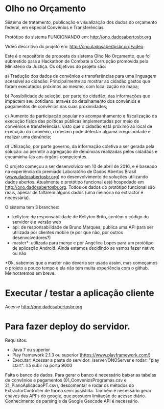 ﻿# Olho no Orçamento
Sistema de tratamento, publicação e visualização dos dados do orçamento federal, em especial Convênios e Transferências

Protótipo do sistema FUNCIONANDO em: http://ono.dadosabertosbr.org

Vídeo descritivo do projeto em: http://ono.dadosabertosbr.org/video

Este é o repositório de proposta do sistema Olho No Orçamento, que foi submetido para a Hackathon de Combate a Corrupção promovida pelo Ministério da Justiça. Os objetivos do projeto são:

a) Tradução dos dados de convênios e transferências para uma linguagem acessível ao cidadão: Principalmente ao mostrar ao cidadão gastos que foram executados próximos ao mesmo, com localização no mapa;

b) Possibilidade de seleção, por parte do cidadão, das informações que impactem seu cotidiano: através do detalhamento dos convênios e pagamentos de convênios nas suas proximidades;

c) Aumento da participação popular no acompanhamento e fiscalização da execução física das políticas públicas implementadas por meio de convênios e transferências: visto que o cidadão está próximo ao local de execução do convênio, o mesmo pode detectar alguma irregularidade e realizar uma denúncia;

d) Utilização, por parte governo, da informação coletiva a ser gerada pela solução: ao permitir a agregação de denúncias realizadas pelos cidadãos e encaminha-las aos órgãos competentes.

O projeto começou a ser desenvolvido em 10 de abril de 2016, e é baseado na experiência do premiado Laboratório de Dados Abertos Brasil (www.dadosabertosbr.org) no desenvolvimento de soluções utilizando dados abertos. Atualmente o protótipo funcional está hospedado em http://ono.dadosabertosbr.org. Todos os dados do protótipo funcional são reais, apesar de faltarem alguns dados (uma melhoria no extractor é necessária).

O sistema tem 3 branches:
- kellyton: de responsabilidade de Kellyton Brito, contém o código do servidor e a versão web
- api: de responsabilidade de Bruno Marques, publica uma API para ser utilizada por clientes mobile (e por que não, por outros desenvolvedores?)
- master*: utilizada para merge e por Angélica Lopes para um protótipo de aplicação Android. Ainda estamos decidindo se vamos fazer nativo ou não

*Ok, sabemos que a master não deveria ser usada assim, mas começamos o projeto a pouco tempo e ela não tem muita experiência com o github. Melhoraremos em breve.

# Executar / testar a aplicação cliente
Acesse http://ono.dadosabertosbr.org

# Para fazer deploy do servidor.
Requisitos:
- Java 7 ou superior
- Play framework 2.1.3 ou superior (https://www.playframework.com/)
- Executar: Acessar a pasta do servidor: /server/ONOServer e rodar: "play start". Irá subir na porta 9000

Falta o banco de dados. Para gerar o banco é necessário baixar as tabelas de convênios e pagamentos (01_ConveniosProgramas.csv e 21_PlanoAplicacaoPT.csv), 
descomentar e rodar os métodos do ExtractorController de forma semi assistida. Também é necessário gerar chaves das API's do google, que possuem limitação de acesso diário.
Conhecimento de parsing e da Google Geocode API é necessário.
